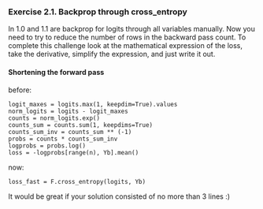 ### Exercise 2.1. Backprop through cross_entropy
In 1.0 and 1.1 are backprop for logits through all variables manually. Now you need to try to reduce the number of rows in the backward 
pass count. To complete this challenge look at the 
mathematical expression of the loss, take the 
derivative, simplify the expression, and just write 
it out.

#### Shortening the forward pass
before:
```
logit_maxes = logits.max(1, keepdim=True).values
norm_logits = logits - logit_maxes 
counts = norm_logits.exp()
counts_sum = counts.sum(1, keepdims=True)
counts_sum_inv = counts_sum ** (-1) 
probs = counts * counts_sum_inv
logprobs = probs.log()
loss = -logprobs[range(n), Yb].mean()
```

now:
```
loss_fast = F.cross_entropy(logits, Yb)
```
It would be great if your solution consisted of no 
more than 3 lines :)